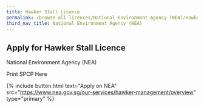 ```yaml
---
title: Hawker Stall Licence
permalink: /browse-all-licences/National-Environment-Agency-(NEA)/Hawker-Stall-Licence
third_nav_title: National Environment Agency (NEA)
---
```


## Apply for Hawker Stall Licence

National Environment Agency (NEA)

Print SPCP Here

{% include button.html text="Apply on NEA" src="https://www.nea.gov.sg/our-services/hawker-management/overview" type="primary" %}
